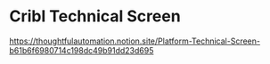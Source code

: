 # Cribl Technical Screen

https://thoughtfulautomation.notion.site/Platform-Technical-Screen-b61b6f6980714c198dc49b91dd23d695
